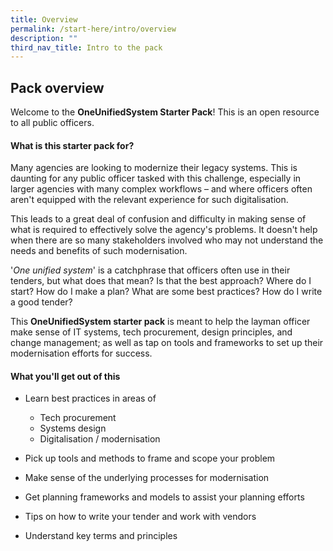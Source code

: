 ```yaml
---
title: Overview
permalink: /start-here/intro/overview
description: ""
third_nav_title: Intro to the pack
---
```

## Pack overview

Welcome to the **OneUnifiedSystem Starter Pack**! This is an open resource to all public officers.

#### What is this starter pack for?

Many agencies are looking to modernize their legacy systems. This is daunting for any public officer tasked with this challenge, especially in larger agencies with many complex workflows – and where officers often aren't equipped with the relevant experience for such digitalisation.

This leads to a great deal of confusion and difficulty in making sense of what is required to effectively solve the agency's problems. It doesn't help when there are so many stakeholders involved who may not understand the needs and benefits of such modernisation.

'_One unified system_' is a catchphrase that officers often use in their tenders, but what does that mean? Is that the best approach? Where do I start? How do I make a plan? What are some best practices? How do I write a good tender?

This **OneUnifiedSystem starter pack** is meant to help the layman officer make sense of IT systems, tech procurement, design principles, and change management; as well as tap on tools and frameworks to set up their modernisation efforts for success.

#### What you'll get out of this

- Learn best practices in areas of 
	- Tech procurement 
	- Systems design
	- Digitalisation / modernisation


- Pick up tools and methods to frame and scope your problem


- Make sense of the underlying processes for modernisation


- Get planning frameworks and models to assist your planning efforts
- Tips on how to write your tender and work with vendors


- Understand key terms and principles